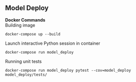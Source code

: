 ## Model Deploy


**Docker Commands**<br>
Building image
```shell script
docker-compose up --build
```

Launch interactive Python session in container
```shell script
docker-compose run model_deploy
```

Running unit tests
```shell script
docker-compose run model_deploy pytest --cov=model_deploy model_deploy/tests/
```